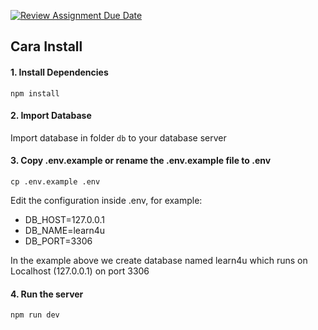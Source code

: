 [![Review Assignment Due Date](https://classroom.github.com/assets/deadline-readme-button-24ddc0f5d75046c5622901739e7c5dd533143b0c8e959d652212380cedb1ea36.svg)](https://classroom.github.com/a/yZWC7OmO)


## Cara Install

#### 1. Install Dependencies
```
npm install
```

#### 2. Import Database
Import database in folder `db` to your database server

#### 3. Copy .env.example or rename the .env.example file to .env
```
cp .env.example .env
```
Edit the configuration inside .env, for example:
- DB_HOST=127.0.0.1
- DB_NAME=learn4u
- DB_PORT=3306

In the example above we create database named learn4u which runs on Localhost (127.0.0.1) on port 3306

#### 4. Run the server
```
npm run dev
```
